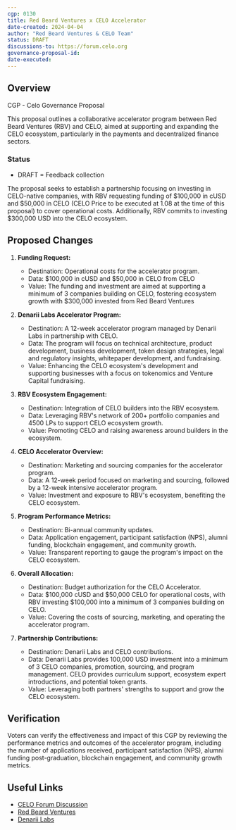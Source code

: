 ```yaml
---
cgp: 0130
title: Red Beard Ventures x CELO Accelerator
date-created: 2024-04-04
author: "Red Beard Ventures & CELO Team"
status: DRAFT
discussions-to: https://forum.celo.org
governance-proposal-id:
date-executed:
---
```


## Overview

CGP - Celo Governance Proposal

This proposal outlines a collaborative accelerator program between Red Beard Ventures (RBV) and CELO, aimed at supporting and expanding the CELO ecosystem, particularly in the payments and decentralized finance sectors.

### Status

- DRAFT = Feedback collection

The proposal seeks to establish a partnership focusing on investing in CELO-native companies, with RBV requesting funding of $100,000 in cUSD and $50,000 in CELO (CELO Price to be executed at 1.08 at the time of this proposal) to cover operational costs. Additionally, RBV commits to investing $300,000 USD into the CELO ecosystem.

## Proposed Changes

1. **Funding Request:**

   - Destination: Operational costs for the accelerator program.
   - Data: $100,000 in cUSD and $50,000 in CELO from CELO
   - Value: The funding and investment are aimed at supporting a minimum of 3 companies building on CELO, fostering ecosystem growth with $300,000 invested from Red Beard Ventures

2. **Denarii Labs Accelerator Program:**

   - Destination: A 12-week accelerator program managed by Denarii Labs in partnership with CELO.
   - Data: The program will focus on technical architecture, product development, business development, token design strategies, legal and regulatory insights, whitepaper development, and fundraising.
   - Value: Enhancing the CELO ecosystem's development and supporting businesses with a focus on tokenomics and Venture Capital fundraising.

3. **RBV Ecosystem Engagement:**

   - Destination: Integration of CELO builders into the RBV ecosystem.
   - Data: Leveraging RBV's network of 200+ portfolio companies and 4500 LPs to support CELO ecosystem growth.
   - Value: Promoting CELO and raising awareness around builders in the ecosystem.

4. **CELO Accelerator Overview:**

   - Destination: Marketing and sourcing companies for the accelerator program.
   - Data: A 12-week period focused on marketing and sourcing, followed by a 12-week intensive accelerator program.
   - Value: Investment and exposure to RBV's ecosystem, benefiting the CELO ecosystem.

5. **Program Performance Metrics:**

   - Destination: Bi-annual community updates.
   - Data: Application engagement, participant satisfaction (NPS), alumni funding, blockchain engagement, and community growth.
   - Value: Transparent reporting to gauge the program's impact on the CELO ecosystem.

6. **Overall Allocation:**

   - Destination: Budget authorization for the CELO Accelerator.
   - Data: $100,000 cUSD and $50,000 CELO for operational costs, with RBV investing $100,000 into a minimum of 3 companies building on CELO.
   - Value: Covering the costs of sourcing, marketing, and operating the accelerator program.

7. **Partnership Contributions:**
   - Destination: Denarii Labs and CELO contributions.
   - Data: Denarii Labs provides 100,000 USD investment into a minimum of 3 CELO companies, promotion, sourcing, and program management. CELO provides curriculum support, ecosystem expert introductions, and potential token grants.
   - Value: Leveraging both partners' strengths to support and grow the CELO ecosystem.

## Verification

Voters can verify the effectiveness and impact of this CGP by reviewing the performance metrics and outcomes of the accelerator program, including the number of applications received, participant satisfaction (NPS), alumni funding post-graduation, blockchain engagement, and community growth metrics.

## Useful Links

- [CELO Forum Discussion](https://forum.celo.org)
- [Red Beard Ventures](https://redbeardventures.com)
- [Denarii Labs](https://denariilabs.com)
